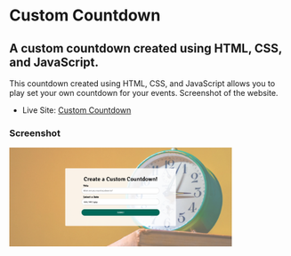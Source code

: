 <h1>Custom Countdown</h1>

<h2>A custom countdown created using HTML, CSS, and JavaScript.</h2>

<p>This countdown created using HTML, CSS, and JavaScript allows you to play set your own countdown for your events. Screenshot of the website.</p>

- Live Site: [Custom Countdown](https://custom-countdown-project.netlify.app/)

### Screenshot

<img src="./screenshot.png" width="400">
